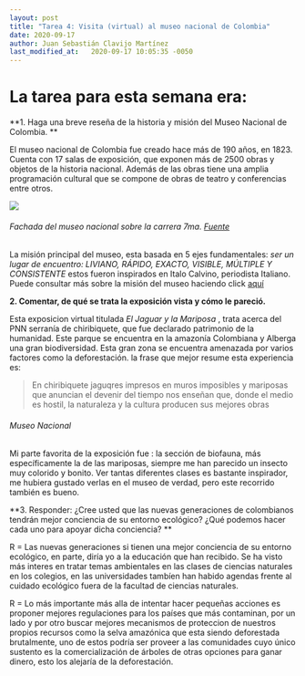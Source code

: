 ```yaml
---
layout: post
title: "Tarea 4: Visita (virtual) al museo nacional de Colombia"
date: 2020-09-17
author: Juan Sebastián Clavijo Martínez
last_modified_at:   2020-09-17 10:05:35 -0050
---
```

# La tarea para esta semana era: 

**1. Haga una breve reseña de la historia y misión del Museo Nacional de Colombia. **

El museo nacional de Colombia fue creado hace más de 190 años, en 1823. Cuenta con 17 salas de exposición, que exponen más de 2500 obras y objetos de la historia nacional. Además de las obras tiene una amplia programación cultural que se compone de obras de teatro y conferencias entre otros.

![](https://lh3.googleusercontent.com/proxy/CJj7FPvLkvzqXFTKiXd6PIh28L5eRvWWP5lKQnZswK7n1uDyGGl3eUMbwP8dzTqlGtXk05wFAIOqXHdQ11wD3UMgRdqg3STOi1tzVwf4KU6qdCrmA5EKmj7mGu1tm9YaMgqcbXcdt_PElRw38iOHvPg)
###### Fachada del museo nacional sobre la carrera 7ma. [Fuente](https://lh3.googleusercontent.com/proxy/CJj7FPvLkvzqXFTKiXd6PIh28L5eRvWWP5lKQnZswK7n1uDyGGl3eUMbwP8dzTqlGtXk05wFAIOqXHdQ11wD3UMgRdqg3STOi1tzVwf4KU6qdCrmA5EKmj7mGu1tm9YaMgqcbXcdt_PElRw38iOHvPg)

La misión principal del museo, esta basada en 5 ejes fundamentales: *ser un lugar de encuentro: LIVIANO, RÁPIDO, EXACTO, VISIBLE, MÚLTIPLE Y CONSISTENTE*  estos fueron inspirados en Italo Calvino, periodista Italiano. Puede consultar más sobre la misión del museo haciendo click [aquí](http://www.museonacional.gov.co/el-museo/quienes-somos/Paginas/Quienes_somos.aspx)

**2. Comentar, de qué se trata la exposición vista y cómo le pareció.**

Esta exposicion virtual titulada *El Jaguar y la Mariposa* , trata acerca del PNN serranía de chiribiquete, que fue declarado patrimonio de la humanidad. Este parque se encuentra en la amazonía Colombiana y Alberga una gran biodiversidad. Esta gran zona se encuentra amenazada por varios factores como la deforestación. la frase que mejor resume esta experiencia es: 
>En chiribiquete jaguqres impresos en muros imposibles y mariposas que anuncian el devenir del tiempo nos enseñan que, donde el medio es hostil, la naturaleza y la cultura producen sus mejores obras

###### Museo Nacional

Mi parte favorita de la exposición fue : la sección de biofauna, más específicamente la de las mariposas, siempre me han parecido un insecto muy colorido y bonito. Ver tantas diferentes clases es bastante inspirador, me hubiera gustado verlas en el museo de verdad, pero este recorrido también es bueno.

**3. Responder: ¿Cree usted que las nuevas generaciones de colombianos tendrán mejor conciencia de su entorno ecológico? ¿Qué podemos hacer cada uno para apoyar dicha conciencia? **

R = Las nuevas generaciones si tienen una mejor conciencia de su entorno ecológico, en parte, diría yo a la educación que han recibido. Se ha visto más interes en tratar temas ambientales en las clases de ciencias naturales en los colegios, en las universidades tambíen han habido agendas frente al cuidado ecológico fuera de la facultad de ciencias naturales.

R = Lo más importante más alla de intentar hacer pequeñas acciones es proponer mejores regulaciones para los países que más contaminan, por un lado y por otro buscar mejores mecanismos de proteccion de nuestros propios recursos como la selva amazónica que esta siendo deforestada brutalmente, uno de estos podría ser proveer a las comunidades cuyo único sustento es la comercialización de árboles de otras opciones para ganar dinero, esto los alejaría de la deforestación.
